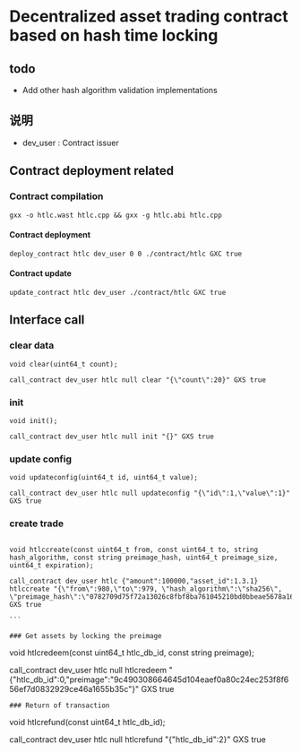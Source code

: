 # Decentralized asset trading contract based on hash time locking


## todo
+ Add other hash algorithm validation implementations

## 说明
+ dev_user : Contract issuer

## Contract deployment related
### Contract compilation
``````
gxx -o htlc.wast htlc.cpp && gxx -g htlc.abi htlc.cpp
``````
#### Contract deployment
``````
deploy_contract htlc dev_user 0 0 ./contract/htlc GXC true
``````
#### Contract update
``````
update_contract htlc dev_user ./contract/htlc GXC true
``````

## Interface call
### clear data 
``````
void clear(uint64_t count);

call_contract dev_user htlc null clear "{\"count\":20}" GXS true
``````
### init
``````
void init();

call_contract dev_user htlc null init "{}" GXS true
``````
### update config
``````
void updateconfig(uint64_t id, uint64_t value);

call_contract dev_user htlc null updateconfig "{\"id\":1,\"value\":1}" GXS true
``````
### create trade
``````

void htlccreate(const uint64_t from, const uint64_t to, string hash_algorithm, const string preimage_hash, uint64_t preimage_size, uint64_t expiration);

call_contract dev_user htlc {"amount":100000,"asset_id":1.3.1} htlccreate "{\"from\":980,\"to\":979, \"hash_algorithm\":\"sha256\", \"preimage_hash\":\"0782709d75f72a13026c8fbf8ba761045210bd0bbeae5678a16752a7e2ce3a31\",\"preimage_size\":64,\"expiration\":3600}" GXS true

```

### Get assets by locking the preimage
``````
void htlcredeem(const uint64_t htlc_db_id, const string preimage);

call_contract dev_user htlc null htlcredeem "{\"htlc_db_id\":0,\"preimage\":\"9c490308664645d104eaef0a80c24ec253f8f656ef7d0832929ce46a1655b35c\"}" GXS true
``````
### Return of transaction
``````
void htlcrefund(const uint64_t htlc_db_id);

call_contract dev_user htlc null htlcrefund "{\"htlc_db_id\":2}" GXS true
``````

